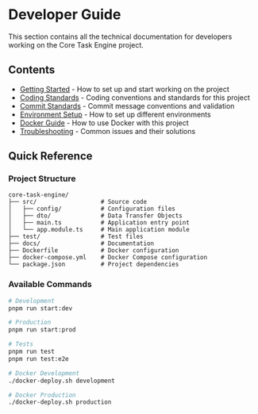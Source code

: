 # Developer Guide

This section contains all the technical documentation for developers working on the Core Task Engine project.

## Contents

- [Getting Started](./getting-started.md) - How to set up and start working on the project
- [Coding Standards](./coding-standards.md) - Coding conventions and standards for this project
- [Commit Standards](./commit-standards.md) - Commit message conventions and validation
- [Environment Setup](./environment-setup.md) - How to set up different environments
- [Docker Guide](./docker-guide.md) - How to use Docker with this project
- [Troubleshooting](./troubleshooting.md) - Common issues and their solutions

## Quick Reference

### Project Structure

```
core-task-engine/
├── src/                  # Source code
│   ├── config/           # Configuration files
│   ├── dto/              # Data Transfer Objects
│   ├── main.ts           # Application entry point
│   └── app.module.ts     # Main application module
├── test/                 # Test files
├── docs/                 # Documentation
├── Dockerfile            # Docker configuration
├── docker-compose.yml    # Docker Compose configuration
└── package.json          # Project dependencies
```

### Available Commands

```bash
# Development
pnpm run start:dev

# Production
pnpm run start:prod

# Tests
pnpm run test
pnpm run test:e2e

# Docker Development
./docker-deploy.sh development

# Docker Production
./docker-deploy.sh production
``` 